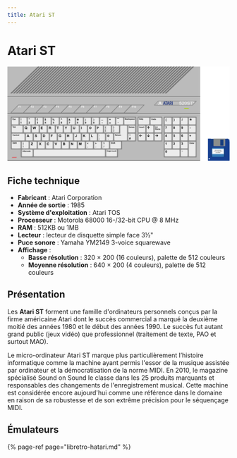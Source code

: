 ```yaml
---
title: Atari ST
---
```


# Atari ST

![](./atari-st/image%20%28163%29.png)

## Fiche technique

* **Fabricant** : Atari Corporation
* **Année de sortie** : 1985
* **Système d'exploitation** : Atari TOS
* **Processeur** : Motorola 68000 16-/32-bit CPU @ 8 MHz
* **RAM** : 512KB ou 1MB
* **Lecteur** : lecteur de disquette simple face 3½"
* **Puce sonore** : Yamaha YM2149 3-voice squarewave
* **Affichage** :
  * **Basse résolution** : 320 × 200 \(16 couleurs\), palette de 512 couleurs
  * **Moyenne résolution** : 640 × 200 \(4 couleurs\), palette de 512 couleurs

## Présentation

Les **Atari ST** forment une famille d'ordinateurs personnels conçus par la firme américaine Atari dont le succès commercial a marqué la deuxième moitié des années 1980 et le début des années 1990. Le succès fut autant grand public \(jeux vidéo\) que professionnel \(traitement de texte, PAO et surtout MAO\).

Le micro-ordinateur Atari ST marque plus particulièrement l’histoire informatique comme la machine ayant permis l'essor de la musique assistée par ordinateur et la démocratisation de la norme MIDI. En 2010, le magazine spécialisé Sound on Sound le classe dans les 25 produits marquants et responsables des changements de l'enregistrement musical. Cette machine est considérée encore aujourd'hui comme une référence dans le domaine en raison de sa robustesse et de son extrême précision pour le séquençage MIDI.

## Émulateurs

{% page-ref page="libretro-hatari.md" %}

